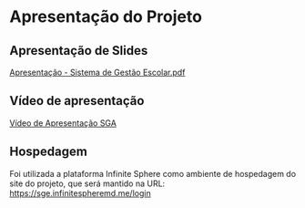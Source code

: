 # Apresentação do Projeto

## Apresentação de Slides

[Apresentação - Sistema de Gestão Escolar.pdf](https://github.com/ICEI-PUC-Minas-PMV-ADS/pmv-ads-2024-1-e1-proj-web-t6-pmv-ads-2024-1-e1-projeto_academico/blob/dev/apresentacao/Apresenta%C3%A7%C3%A3o%20-%20Sistema%20de%20Gest%C3%A3o%20Escolar.pdf)

## Vídeo de apresentação

[Vídeo de Apresentação SGA](https://github.com/ICEI-PUC-Minas-PMV-ADS/pmv-ads-2024-1-e1-proj-web-t6-pmv-ads-2024-1-e1-projeto_academico/blob/dev/apresentacao/Sistema%20de%20Gest%C3%A3o%20Acad%C3%AAmica%20-%20ADS%20-%20Turma%206%20-%20Grupo%202%20-%20Eixo%201%20(HD).mp4)

## Hospedagem

Foi utilizada a plataforma Infinite Sphere como ambiente de hospedagem do site do projeto, que será mantido na URL: https://sge.infinitespheremd.me/login